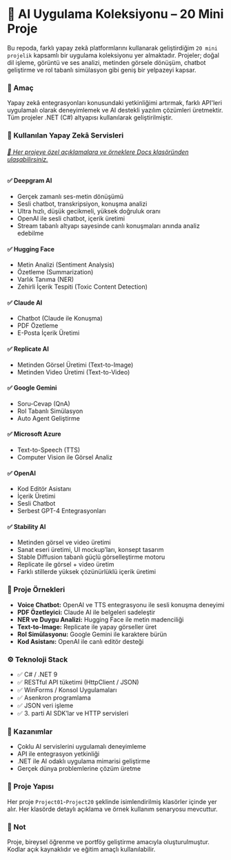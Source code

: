 # 🤖 AI Uygulama Koleksiyonu – 20 Mini Proje
Bu repoda, farklı yapay zekâ platformlarını kullanarak geliştirdiğim `20 mini projelik` kapsamlı bir uygulama koleksiyonu yer almaktadır. Projeler; doğal dil işleme, görüntü ve ses analizi, metinden görsele dönüşüm, chatbot geliştirme ve rol tabanlı simülasyon gibi geniş bir yelpazeyi kapsar.

### 🎯 Amaç
Yapay zekâ entegrasyonları konusundaki yetkinliğimi artırmak, farklı API'leri uygulamalı olarak deneyimlemek ve AI destekli yazılım çözümleri üretmektir. Tüm projeler .NET (C#) altyapısı kullanılarak geliştirilmiştir.

### 🧠 Kullanılan Yapay Zekâ Servisleri
###### [📁 Her projeye özel açıklamalara ve örneklere Docs klasöründen ulaşabilirsiniz.](https://github.com/zehraseren/AIMasteryLab/tree/master/Docs)
#### ✅ Deepgram AI
+ Gerçek zamanlı ses-metin dönüşümü
+ Sesli chatbot, transkripsiyon, konuşma analizi
+ Ultra hızlı, düşük gecikmeli, yüksek doğruluk oranı
+ OpenAI ile sesli chatbot, içerik üretimi
+ Stream tabanlı altyapı sayesinde canlı konuşmaları anında analiz edebilme

#### ✅ Hugging Face
+ Metin Analizi (Sentiment Analysis)
+ Özetleme (Summarization)
+ Varlık Tanıma (NER)
+ Zehirli İçerik Tespiti (Toxic Content Detection)

#### ✅ Claude AI
+ Chatbot (Claude ile Konuşma)
+ PDF Özetleme
+ E-Posta İçerik Üretimi

#### ✅ Replicate AI
+ Metinden Görsel Üretimi (Text-to-Image)
+ Metinden Video Üretimi (Text-to-Video)

#### ✅ Google Gemini
+ Soru-Cevap (QnA)
+ Rol Tabanlı Simülasyon
+ Auto Agent Geliştirme

#### ✅ Microsoft Azure
+ Text-to-Speech (TTS)
+ Computer Vision ile Görsel Analiz

#### ✅ OpenAI
+ Kod Editör Asistanı
+ İçerik Üretimi
+ Sesli Chatbot
+ Serbest GPT-4 Entegrasyonları

#### ✅ Stability AI
+ Metinden görsel ve video üretimi
+ Sanat eseri üretimi, UI mockup’ları, konsept tasarım
+ Stable Diffusion tabanlı güçlü görselleştirme motoru
+ Replicate ile görsel + video üretim
+ Farklı stillerde yüksek çözünürlüklü içerik üretimi

### 🧩 Proje Örnekleri
+ **Voice Chatbot:** OpenAI ve TTS entegrasyonu ile sesli konuşma deneyimi  
+ **PDF Özetleyici:** Claude AI ile belgeleri sadeleştir  
+ **NER ve Duygu Analizi:** Hugging Face ile metin madenciliği  
+ **Text-to-Image:** Replicate ile yapay görseller üret  
+ **Rol Simülasyonu:** Google Gemini ile karaktere bürün  
+ **Kod Asistanı:** OpenAI ile canlı editör desteği

### ⚙️ Teknoloji Stack
- ✅ C# / .NET 9
- ✅ RESTful API tüketimi (HttpClient / JSON)
- ✅ WinForms / Konsol Uygulamaları
- ✅ Asenkron programlama
- ✅ JSON veri işleme
- ✅ 3. parti AI SDK’lar ve HTTP servisleri

### 🧠 Kazanımlar
+ Çoklu AI servislerini uygulamalı deneyimleme
+ API ile entegrasyon yetkinliği
+ .NET ile AI odaklı uygulama mimarisi geliştirme
+ Gerçek dünya problemlerine çözüm üretme

### 📁 Proje Yapısı
Her proje `Project01`-`Project20` şeklinde isimlendirilmiş klasörler içinde yer alır. Her klasörde detaylı açıklama ve örnek kullanım senaryosu mevcuttur.

### 📌 Not
Proje, bireysel öğrenme ve portföy geliştirme amacıyla oluşturulmuştur. Kodlar açık kaynaklıdır ve eğitim amaçlı kullanılabilir.

